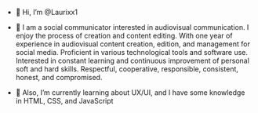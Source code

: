 - 👋 Hi, I’m @Laurixx1
- 👀 I am a social communicator interested in audiovisual communication. I enjoy the process of creation and content editing. With one year of experience in audiovisual content creation, edition, and management for social media. Proficient in various technological tools and software use. Interested in constant learning and continuous improvement of personal soft and hard skills. Respectful, cooperative, responsible, consistent, honest, and compromised.
  
- 🌱 Also, I’m currently learning about UX/UI, and I have some knowledge in HTML, CSS, and JavaScript

<!---
Laurixx1/Laurixx1 is a ✨ special ✨ repository because its `README.md` (this file) appears on your GitHub profile.
You can click the Preview link to take a look at your changes.
--->
